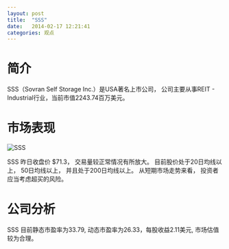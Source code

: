 ```yaml
---
layout: post
title:  "SSS"
date:   2014-02-17 12:21:41
categories: 观点
---
```


# 简介
SSS（Sovran Self Storage Inc.）是USA著名上市公司，
公司主要从事REIT - Industrial行业，当前市值2243.74百万美元。

# 市场表现

![SSS](http://finviz.com/chart.ashx?t=SSS&ty=c&ta=1&p=d&s=l)

SSS 昨日收盘价 $71.3，
交易量较正常情况有所放大。
目前股价处于20日均线以上，
50日均线以上，
并且处于200日均线以上。
从短期市场走势来看，
投资者应当考虑超买的风险。

# 公司分析
SSS 目前静态市盈率为33.79, 动态市盈率为26.33，每股收益2.11美元,
市场估值较为合理。
